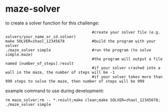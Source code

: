 maze-solver
===========
to create a solver function for this challenge:
```shell
                                      #create your solver file (e.g. solvers/your_name_or_id.solver)
make SOLVER=zhaol_12345678            #build the program with your solver 
./maze_solver simple                  #run the program (to solve simple.maze)
                                      #the program will output a file named [number_of_steps].result
                                      #if your solver crashed into a wall in the maze, the number of steps will be -1
                                      #if your solver takes more than 999 steps to solve the maze, then number of steps will be 999
```

example command to use during development:
```shell
rm maze_solver;rm -- *.result;make clean;make SOLVER=zhaol_12345678; ./maze_solver simple
```